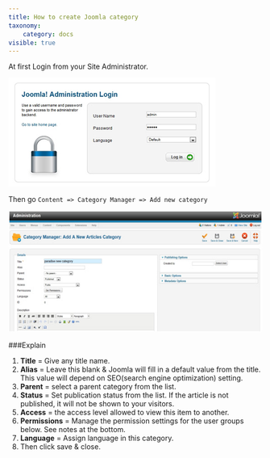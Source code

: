 ```yaml
---
title: How to create Joomla category
taxonomy:
    category: docs
visible: true
---
```


At first Login from your Site Administrator.

![joomla-login](joomla-login.jpg)

Then go `Content => Category Manager => Add new category`

![new-category](new-category.jpg)

###Explain

1. **Title** = Give any title name.
1. **Alias** = Leave this blank & Joomla will fill in a default value from the title. This value will depend on SEO(search engine optimization) setting.
1. **Parent** = select a parent category from the list.
1. **Status** = Set publication status from the list. If the article is not published, it will not be shown to your visitors.
1. **Access** = the access level allowed to view this item to another.
1. **Permissions** = Manage the permission settings for the user groups below. See notes at the bottom.
1. **Language** = Assign language in this category.
1. Then click save & close.